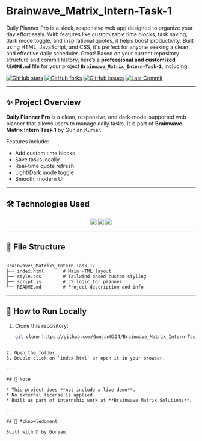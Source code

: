 # Brainwave_Matrix_Intern-Task-1
Daily Planner Pro is a sleek, responsive web app designed to organize your day effortlessly. With features like customizable time blocks, task saving, dark mode toggle, and inspirational quotes, it helps boost productivity. Built using HTML, JavaScript, and CSS, it's perfect for anyone seeking a clean and effective daily scheduler.
Great! Based on your current repository structure and commit history, here’s a **professional and customized `README.md`** file for your project **`Brainwave_Matrix_Intern-Task-1`**, including:




[![GitHub stars](https://img.shields.io/github/stars/Gunjan0324/Brainwave_Matrix_Intern-Task-1?style=social)](https://github.com/Gunjan0324/Brainwave_Matrix_Intern-Task-1/stargazers)
[![GitHub forks](https://img.shields.io/github/forks/Gunjan0324/Brainwave_Matrix_Intern-Task-1?style=social)](https://github.com/Gunjan0324/Brainwave_Matrix_Intern-Task-1/network)
[![GitHub issues](https://img.shields.io/github/issues/Gunjan0324/Brainwave_Matrix_Intern-Task-1)](https://github.com/Gunjan0324/Brainwave_Matrix_Intern-Task-1/issues)
[![Last Commit](https://img.shields.io/github/last-commit/Gunjan0324/Brainwave_Matrix_Intern-Task-1)](https://github.com/Gunjan0324/Brainwave_Matrix_Intern-Task-1/commits/main)

---

## ✨ Project Overview

**Daily Planner Pro** is a clean, responsive, and dark-mode-supported web planner that allows users to manage daily tasks. It is part of **Brainwave Matrix Intern Task 1** by Gunjan Kumar.

Features include:
- Add custom time blocks
- Save tasks locally
- Real-time quote refresh
- Light/Dark mode toggle
- Smooth, modern UI

---

## 🛠 Technologies Used

<p align="center">
  <img src="https://img.shields.io/badge/HTML-E34F26?style=for-the-badge&logo=html5&logoColor=white" />
  <img src="https://img.shields.io/badge/CSS-1572B6?style=for-the-badge&logo=css3&logoColor=white" />
  <img src="https://img.shields.io/badge/JavaScript-F7DF1E?style=for-the-badge&logo=javascript&logoColor=black" />
</p>

---

## 📁 File Structure

```

Brainwave\_Matrix\_Intern-Task-1/
├── index.html       # Main HTML layout
├── style.css        # Tailwind-based custom styling
├── script.js        # JS logic for planner
└── README.md        # Project description and info

````

---

## 🚀 How to Run Locally

1. Clone this repository:
   ```bash
   git clone https://github.com/Gunjan0324/Brainwave_Matrix_Intern-Task-1.git
````

2. Open the folder.
3. Double-click on `index.html` or open it in your browser.

---

## 📌 Note

* This project does **not include a live demo**.
* No external license is applied.
* Built as part of internship work at **Brainwave Matrix Solutions**.

---

## 🙌 Acknowledgment

Built with 💙 by Gunjan.

